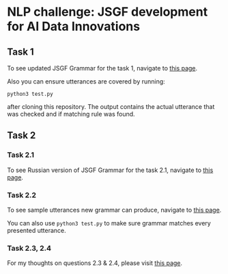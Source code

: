 # NLP challenge: JSGF development for AI Data Innovations

## Task 1

To see updated JSGF Grammar for the task 1, navigate to [this page](https://github.com/buglov-gleb/nlu_challenge_aidi/blob/main/task1/en_grammar.txt).

Also you can ensure utterances are covered by running:

`python3 test.py`

after cloning this repository. The output contains the actual utterance that was checked and if matching rule was found.

## Task 2
### Task 2.1

To see Russian version of JSGF Grammar for the task 2.1, navigate to [this page](https://github.com/buglov-gleb/nlu_challenge_aidi/blob/main/task2/ru_grammar.txt).

### Task 2.2

To see sample utterances new grammar can produce, navigate to [this page](https://github.com/buglov-gleb/nlu_challenge_aidi/blob/main/task2/ru_utterances.txt).

You can also use `python3 test.py` to make sure grammar matches every presented utterance.

### Task 2.3, 2.4

For my thoughts on questions 2.3 & 2.4, please visit [this page](https://github.com/buglov-gleb/nlu_challenge_aidi/blob/main/task2/ru_utterances.txt).
